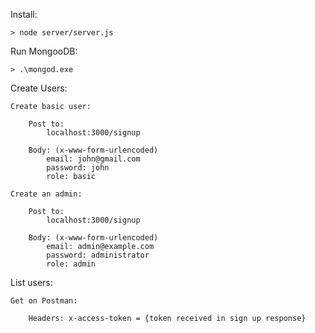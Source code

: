 Install:

    > node server/server.js

Run MongooDB:

    > .\mongod.exe

Create Users:

    Create basic user:

        Post to:
            localhost:3000/signup

        Body: (x-www-form-urlencoded)
            email: john@gmail.com
            password: john
            role: basic

    Create an admin:

        Post to:
            localhost:3000/signup

        Body: (x-www-form-urlencoded)
            email: admin@example.com
            password: administrator
            role: admin

List users:

    Get on Postman:
        
        Headers: x-access-token = {token received in sign up response}